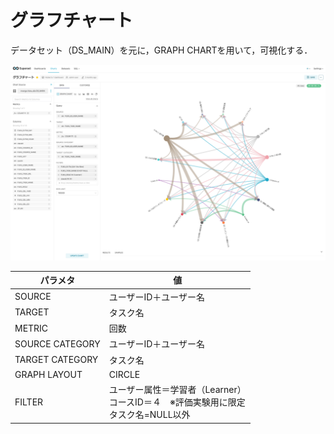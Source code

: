 # グラフチャート

データセット（DS_MAIN）を元に，GRAPH CHARTを用いて，可視化する．

![グラフ](image/gra03.png)

パラメタ | 値
|----|----|
SOURCE | ユーザーID＋ユーザー名
TARGET | タスク名
METRIC | 回数
SOURCE CATEGORY | ユーザーID＋ユーザー名
TARGET CATEGORY | タスク名
GRAPH LAYOUT | CIRCLE
FILTER | ユーザー属性＝学習者（Learner）<br>コースID＝４　※評価実験用に限定<br>タスク名=NULL以外
